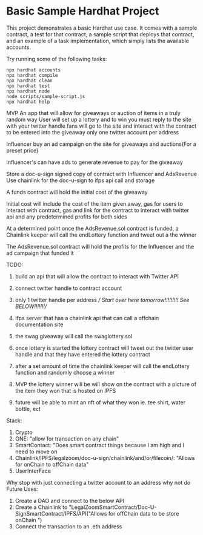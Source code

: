 # Basic Sample Hardhat Project

This project demonstrates a basic Hardhat use case. It comes with a sample contract, a test for that contract, a sample script that deploys that contract, and an example of a task implementation, which simply lists the available accounts.

Try running some of the following tasks:

```shell
npx hardhat accounts
npx hardhat compile
npx hardhat clean
npx hardhat test
npx hardhat node
node scripts/sample-script.js
npx hardhat help
```

MVP
An app that will allow for giveaways or auction of items in a truly random way
User will set up a lottery and to win you must reply to the site with your twitter handle
fans will go to the site and interact with the contract to be entered into the giveaway
only one twitter account per address

Influencer buy an ad campaign on the site for giveaways and auctions(For a preset price)

Influencer's can have ads to generate revenue to pay for the giveaway

Store a doc-u-sign signed copy of contract with Influencer and AdsRevenue
Use chainlink for the doc-u-sign to ifps api call and storage

A funds contract will hold the initial cost of the giveaway

Initial cost will include the cost of the item given away, gas for users to interact with contract,
gas and link for the contract to interact with twitter api and any predetermined profits for both sides

At a determined point once the AdsRevenue.sol contract is funded, a Chainlink keeper will call the endLottery function and tweet out a the winner

The AdsRevenue.sol contract will hold the profits for the Influencer and the ad campaign that funded it

TODO:

1. build an api that will allow the contract to interact with Twitter API
2. connect twitter handle to contract account
3. only 1 twitter handle per address
   _/ Start over here tomorrow!!!!!!!!! See BELOW!!!!!!!/_
4. ifps server that has a chainlink api that can call a offchain documentation site

5. the swag giveaway will call the swaglottery.sol
6. once lottery is started the lottery contract will tweet out the twitter user handle and that they have entered the lottery contract
7. after a set amount of time the chainlink keeper will call the endLottery function and randomly choose a winner
8. MVP the lottery winner will be will show on the contract with a picture of the item they won that is hosted on IPFS
9. future will be able to mint an nft of what they won ie. tee shirt, water bottle, ect

Stack:

1. Crypto
2. ONE: "allow for transaction on any chain"
3. SmartContact: "Does smart contract things because I am high and I need to move on
4. Chainlink/IPFS/legalzoom/doc-u-sign/chainlink/and/or/filecoin/: "Allows for onChain to offChain data"
5. UserInterFace

Why stop with just connecting a twitter account to an address why not do
Future Uses:

1. Create a DAO and connect to the below API
2. Create a Chainlink to "LegalZoomSmartContract/Doc-U-SignSmartContract/IPFS/API("Allows for offChain data to be store onChain ")
3. Connect the transaction to an .eth address
